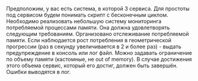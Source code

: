 
Предположим, у вас есть система, в которой 3 сервиса. Для простоты под сервисом будем понимать скрипт с бесконечным циклом. Необходимо реализовать небольшую систему мониторинга потребляемой процессами памяти. Она должна удовлетворять следующим требованиям. Организовано отслеживание потребляемой памяти. Если наблюдается рост потребления в геометрической прогрессии (раз в секунду увеличивается в 2 и более раз) - выдать предупреждение в консоль или лог файл.  Можно задавать ограничение по объему памяти (кастомные, не out of memory). В случае достижения этого объема сервис, который его достиг, должен быть завершён. Ошибки выводятся в лог.
